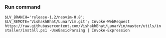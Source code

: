 ### Run command
```$LV_BRANCH='release-1.2/neovim-0.8'; $LV_REMOTE='VishakhBhat/LunarVim.git'; Invoke-WebRequest https://raw.githubusercontent.com/VishakhBhat/LunarVim/master/utils/installer/install.ps1 -UseBasicParsing | Invoke-Expression```
